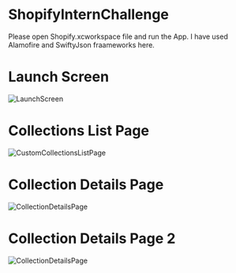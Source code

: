 # ShopifyInternChallenge

Please open Shopify.xcworkspace file and run the App.
I have used Alamofire and SwiftyJson fraameworks here.

# Launch Screen

![LaunchScreen](https://github.com/swathimk/ShopifyInternChallenge/blob/master/Screenshots/LaunchScreen.jpeg)
      
# Collections List Page

![CustomCollectionsListPage](https://github.com/swathimk/ShopifyInternChallenge/blob/master/Screenshots/CustomCollectionsListPage.jpeg)

# Collection Details Page

![CollectionDetailsPage](https://github.com/swathimk/ShopifyInternChallenge/blob/master/Screenshots/CollectionDetailsPage.jpeg)

# Collection Details Page 2

![CollectionDetailsPage](https://github.com/swathimk/ShopifyInternChallenge/blob/master/Screenshots/CollectionDetailsPage2.jpeg)
